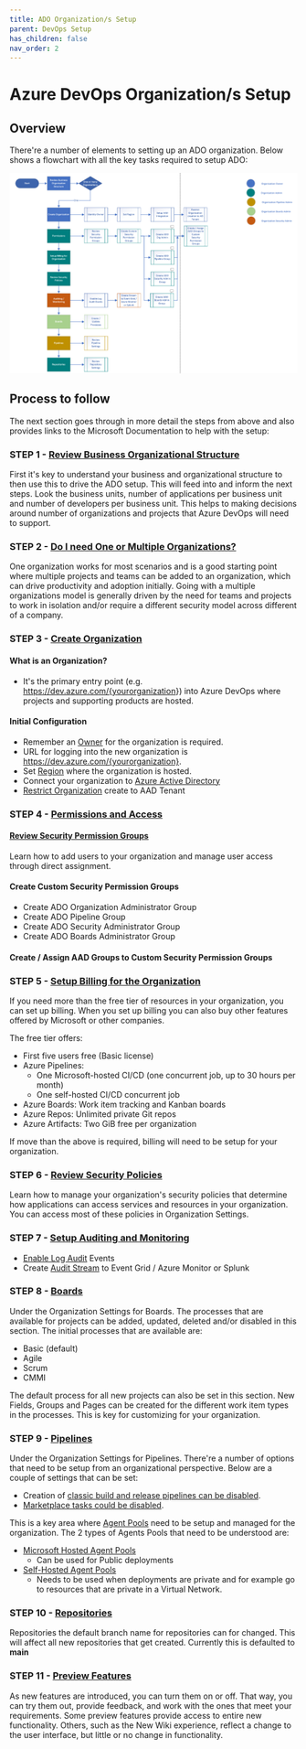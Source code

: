 ```yaml
---
title: ADO Organization/s Setup
parent: DevOps Setup
has_children: false
nav_order: 2
---
```


# Azure DevOps Organization/s Setup

## Overview

There're a number of elements to setting up an ADO organization. Below shows a flowchart with all the key tasks required to setup ADO:

![Setting up Organization](../../assets/devops%20org%20process.png)


## Process to follow

The next section goes through in more detail the steps from above and also provides links to the Microsoft Documentation to help with the setup:

### STEP 1 - [Review Business Organizational Structure](https://learn.microsoft.com/en-us/azure/devops/user-guide/plan-your-azure-devops-org-structure?view=azure-devops)

First it's key to understand your business and organizational structure to then use this to drive the ADO setup. This will feed into and inform the next steps. Look the business units, number of applications per business unit and number of developers per business unit. This helps to making decisions around number of organizations and projects that Azure DevOps will need to support.


### STEP 2 - [Do I need One or Multiple Organizations?](https://learn.microsoft.com/en-us/azure/devops/user-guide/plan-your-azure-devops-org-structure?view=azure-devops#how-many-organizations-do-you-need)
One organization works for most scenarios and is a good starting point where multiple projects and teams can be added to an organization, which can drive productivity and adoption initially.
Going with a multiple organizations model is generally driven by the need for teams and projects to work in isolation and/or require a different security model across different of a company. 

### STEP 3 - [Create Organization](https://docs.microsoft.com/en-us/azure/devops/organizations/accounts/create-organization?view=azure-devops)

#### What is an Organization?

- It's the primary entry point (e.g. <https://dev.azure.com/{yourorganization>}) into Azure DevOps where projects and supporting products are hosted.

#### Initial Configuration

- Remember an [Owner](https://learn.microsoft.com/en-us/azure/devops/organizations/accounts/change-organization-ownership?view=azure-devops) for the organization is required.
- URL for logging into the new organization is https://dev.azure.com/{yourorganization}.
- Set [Region](https://learn.microsoft.com/en-us/azure/devops/organizations/accounts/change-organization-location?view=azure-devops) where the organization is hosted.
- Connect your organization to [Azure Active Directory](https://learn.microsoft.com/en-us/azure/devops/organizations/accounts/connect-organization-to-azure-ad?view=azure-devops)
- [Restrict Organization](https://learn.microsoft.com/en-us/azure/devops/organizations/accounts/azure-ad-tenant-policy-restrict-org-creation?view=azure-devops) create to AAD Tenant

### STEP 4 - [Permissions and Access](https://learn.microsoft.com/en-us/azure/devops/organizations/security/access-levels?view=azure-devops)

#### [Review Security Permission Groups](https://learn.microsoft.com/en-us/azure/devops/organizations/accounts/add-organization-users?view=azure-devops&tabs=browser)

Learn how to add users to your organization and manage user access through direct assignment.

#### Create Custom Security Permission Groups

- Create ADO Organization Administrator Group
- Create ADO Pipeline Group
- Create ADO Security Administrator Group
- Create ADO Boards Administrator Group

#### Create / Assign AAD Groups to Custom Security Permission Groups

### STEP 5 - [Setup Billing for the Organization](https://learn.microsoft.com/en-us/azure/devops/organizations/billing/overview?view=azure-devops)

If you need more than the free tier of resources in your organization, you can set up billing. When you set up billing you can also buy other features offered by Microsoft or other companies.

The free tier offers:
- First five users free (Basic license)
- Azure Pipelines:
    - One Microsoft-hosted CI/CD (one concurrent job, up to 30 hours per month)
    - One self-hosted CI/CD concurrent job
- Azure Boards: Work item tracking and Kanban boards
- Azure Repos: Unlimited private Git repos
- Azure Artifacts: Two GiB free per organization

If move than the above is required, billing will need to be setup for your organization. 

### STEP 6 - [Review Security Policies](https://learn.microsoft.com/en-us/azure/devops/organizations/accounts/change-application-access-policies?view=azure-devops)

Learn how to manage your organization's security policies that determine how applications can access services and resources in your organization. You can access most of these policies in Organization Settings.

### STEP 7 - [Setup Auditing and Monitoring](https://devblogs.microsoft.com/devops/introducing-azure-devops-audit-stream/)

- [Enable Log Audit](https://learn.microsoft.com/en-us/azure/devops/organizations/audit/azure-devops-auditing?view=azure-devops&tabs=preview-page) Events
- Create [Audit Stream](https://learn.microsoft.com/en-us/azure/devops/organizations/audit/auditing-streaming?view=azure-devops) to Event Grid / Azure Monitor or Splunk
  
### STEP 8 - [Boards](https://learn.microsoft.com/en-us/azure/devops/boards/work-items/guidance/choose-process?view=azure-devops&tabs=agile-process)

Under the Organization Settings for Boards. The processes that are available for projects can be added, updated, deleted and/or disabled in this section. The initial processes that are available are:

- Basic (default)
- Agile
- Scrum
- CMMI

The default process for all new projects can also be set in this section. New Fields, Groups and Pages can be created for the different work item types in the processes. This is key for customizing for your organization.


### STEP 9 - [Pipelines]()

Under the Organization Settings for Pipelines. There're a number of options that need to be setup from an organizational perspective. Below are a couple of settings that can be set:

- Creation of [classic build and release pipelines can be disabled](https://devblogs.microsoft.com/devops/disable-creation-of-classic-pipelines/#:~:text=You%20can%20disable%20creation%20of%20classic%20pipelines%20by,creation%20of%20classic%20build%20and%20classic%20release%20pipelines.).
- [Marketplace tasks could be disabled](https://learn.microsoft.com/en-us/azure/devops/pipelines/process/tasks?view=azure-devops&tabs=yaml#disabling-in-box-and-marketplace-tasks).


This is a key area where [Agent Pools](https://learn.microsoft.com/en-us/azure/devops/pipelines/agents/pools-queues?view=azure-devops&tabs=yaml%2Cbrowser) need to be setup and managed for the organization. The 2  types of Agents Pools that need to be understood are:

- [Microsoft Hosted Agent Pools](https://learn.microsoft.com/en-us/azure/devops/pipelines/agents/hosted?view=azure-devops&tabs=yaml)
    - Can be used for Public deployments
- [Self-Hosted Agent Pools](https://learn.microsoft.com/en-us/azure/devops/pipelines/agents/windows-agent?view=azure-devops)
    - Needs to be used when deployments are private and for example go to resources that are private in a Virtual Network.

### STEP 10 - [Repositories](https://devblogs.microsoft.com/devops/azure-repos-default-branch-name)

Repositories the default branch name for repositories can for changed. This will affect all new repositories that get created. Currently this is defaulted to **main**


### STEP 11 - [Preview Features](https://learn.microsoft.com/en-us/azure/devops/project/navigation/preview-features?view=azure-devops#account-level)

As new features are introduced, you can turn them on or off. That way, you can try them out, provide feedback, and work with the ones that meet your requirements. Some preview features provide access to entire new functionality. Others, such as the New Wiki experience, reflect a change to the user interface, but little or no change in functionality.


